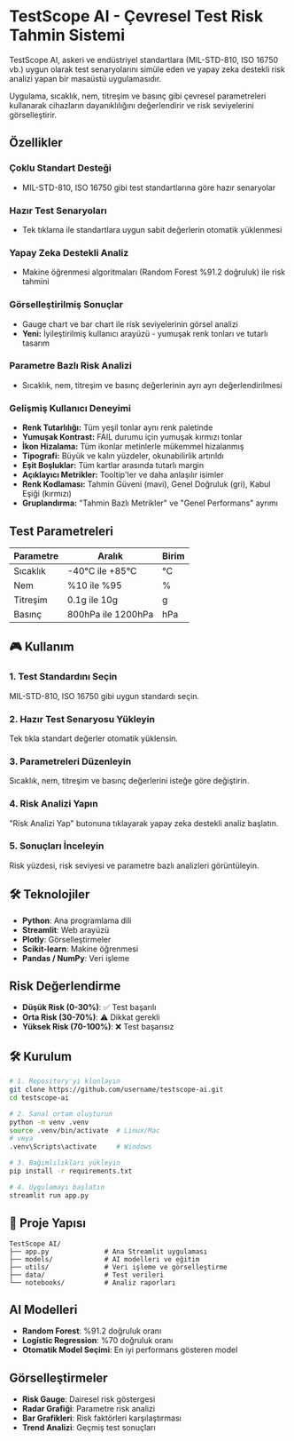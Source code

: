 # TestScope AI - Çevresel Test Risk Tahmin Sistemi

TestScope AI, askeri ve endüstriyel standartlara (MIL-STD-810, ISO 16750 vb.) uygun olarak test senaryolarını simüle eden ve yapay zeka destekli risk analizi yapan bir masaüstü uygulamasıdır.

Uygulama, sıcaklık, nem, titreşim ve basınç gibi çevresel parametreleri kullanarak cihazların dayanıklılığını değerlendirir ve risk seviyelerini görselleştirir.

## Özellikler

### **Çoklu Standart Desteği**
- MIL-STD-810, ISO 16750 gibi test standartlarına göre hazır senaryolar

### **Hazır Test Senaryoları**
- Tek tıklama ile standartlara uygun sabit değerlerin otomatik yüklenmesi

### **Yapay Zeka Destekli Analiz**
- Makine öğrenmesi algoritmaları (Random Forest %91.2 doğruluk) ile risk tahmini

### **Görselleştirilmiş Sonuçlar**
- Gauge chart ve bar chart ile risk seviyelerinin görsel analizi
- **Yeni:** İyileştirilmiş kullanıcı arayüzü - yumuşak renk tonları ve tutarlı tasarım

### **Parametre Bazlı Risk Analizi**
- Sıcaklık, nem, titreşim ve basınç değerlerinin ayrı ayrı değerlendirilmesi

### **Gelişmiş Kullanıcı Deneyimi**
- **Renk Tutarlılığı:** Tüm yeşil tonlar aynı renk paletinde
- **Yumuşak Kontrast:** FAIL durumu için yumuşak kırmızı tonlar
- **İkon Hizalama:** Tüm ikonlar metinlerle mükemmel hizalanmış
- **Tipografi:** Büyük ve kalın yüzdeler, okunabilirlik artırıldı
- **Eşit Boşluklar:** Tüm kartlar arasında tutarlı margin
- **Açıklayıcı Metrikler:** Tooltip'ler ve daha anlaşılır isimler
- **Renk Kodlaması:** Tahmin Güveni (mavi), Genel Doğruluk (gri), Kabul Eşiği (kırmızı)
- **Gruplandırma:** "Tahmin Bazlı Metrikler" ve "Genel Performans" ayrımı

## Test Parametreleri

| Parametre | Aralık | Birim |
|-----------|--------|-------|
| Sıcaklık | -40°C ile +85°C | °C |
| Nem | %10 ile %95 | % |
| Titreşim | 0.1g ile 10g | g |
| Basınç | 800hPa ile 1200hPa | hPa |

## 🎮 Kullanım

### **1. Test Standardını Seçin**
MIL-STD-810, ISO 16750 gibi uygun standardı seçin.

### **2. Hazır Test Senaryosu Yükleyin**
Tek tıkla standart değerler otomatik yüklensin.

### **3. Parametreleri Düzenleyin**
Sıcaklık, nem, titreşim ve basınç değerlerini isteğe göre değiştirin.

### **4. Risk Analizi Yapın**
"Risk Analizi Yap" butonuna tıklayarak yapay zeka destekli analiz başlatın.

### **5. Sonuçları İnceleyin**
Risk yüzdesi, risk seviyesi ve parametre bazlı analizleri görüntüleyin.

## 🛠️ Teknolojiler

- **Python**: Ana programlama dili
- **Streamlit**: Web arayüzü
- **Plotly**: Görselleştirmeler
- **Scikit-learn**: Makine öğrenmesi
- **Pandas / NumPy**: Veri işleme

## Risk Değerlendirme

- **Düşük Risk (0-30%)**: ✅ Test başarılı
- **Orta Risk (30-70%)**: ⚠️ Dikkat gerekli  
- **Yüksek Risk (70-100%)**: ❌ Test başarısız

## 🛠️ Kurulum

```bash
# 1. Repository'yi klonlayın
git clone https://github.com/username/testscope-ai.git
cd testscope-ai

# 2. Sanal ortam oluşturun
python -m venv .venv
source .venv/bin/activate  # Linux/Mac
# veya
.venv\Scripts\activate     # Windows

# 3. Bağımlılıkları yükleyin
pip install -r requirements.txt

# 4. Uygulamayı başlatın
streamlit run app.py
```

## 📁 Proje Yapısı

```
TestScope AI/
├── app.py              # Ana Streamlit uygulaması
├── models/             # AI modelleri ve eğitim
├── utils/              # Veri işleme ve görselleştirme
├── data/               # Test verileri
└── notebooks/          # Analiz raporları
```

## AI Modelleri

- **Random Forest**: %91.2 doğruluk oranı
- **Logistic Regression**: %70 doğruluk oranı
- **Otomatik Model Seçimi**: En iyi performans gösteren model

## Görselleştirmeler

- **Risk Gauge**: Dairesel risk göstergesi
- **Radar Grafiği**: Parametre risk analizi
- **Bar Grafikleri**: Risk faktörleri karşılaştırması
- **Trend Analizi**: Geçmiş test sonuçları
